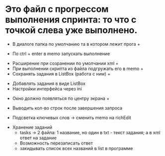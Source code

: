 # Это файл с прогрессом выполнения спринта: то что с точкой слева уже выполнено.

+ В диалоге папка по умолчанию та в котором лежит прога +
- По ctrl + enter в memo запускать выполнение
+ Расширение при созранении по умолчании xml +
+ При выполнении скрипта из файла подгружать его в memo +
+ Сохранять задания в ListBox (работа с ним) +
- Добавлять задания в виде ListBox 
- Настройки интерфейса через ini
+ Окно должно появляться по центру экрана +
- Выводить кол-во строк после завершения запроса


- Подсветка ключевых слов -> сменить memo на richEdit

* Хранение заданий
    - tasks -> 2 файла: 1 название, но один в txt - текст задания; а в xml ответ на задание
    - Возможность перезаписать ответ
    - закидывать список всех названий в list в программе
